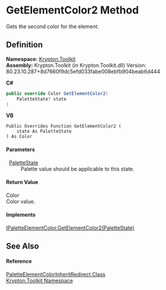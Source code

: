 # GetElementColor2 Method


Gets the second color for the element.



## Definition
**Namespace:** <a href="79d2eac2-21f4-54ff-7552-b20c33c30600.md">Krypton.Toolkit</a>  
**Assembly:** Krypton.Toolkit (in Krypton.Toolkit.dll) Version: 80.23.10.287+8d7660f9dc5efd033fabe008ebfb904beab6d444

**C#**
``` C#
public override Color GetElementColor2(
	PaletteState? state
)
```
**VB**
``` VB
Public Overrides Function GetElementColor2 ( 
	state As PaletteState
) As Color
```



#### Parameters
<dl><dt>  <a href="93e626cd-00cf-240e-06c6-ab4d47e982ba.md">PaletteState</a></dt><dd>Palette value should be applicable to this state.</dd></dl>

#### Return Value
Color  
Color value.

#### Implements
<a href="b80ff516-e7df-2e45-f61d-0ae730c7f9fe.md">IPaletteElementColor.GetElementColor2(PaletteState)</a>  


## See Also


#### Reference
<a href="786cc8cc-b1b7-0587-ebba-984ad858795f.md">PaletteElementColorInheritRedirect Class</a>  
<a href="79d2eac2-21f4-54ff-7552-b20c33c30600.md">Krypton.Toolkit Namespace</a>  
